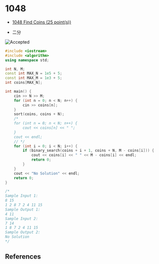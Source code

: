 # 1048

- [1048 Find Coins (25 point(s))](https://pintia.cn/problem-sets/994805342720868352/problems/994805432256675840)

- 二分

![Accepted](https://i.loli.net/2019/08/31/1PUaqFulxfC2vbM.png)

```c++
#include <iostream>
#include <algorithm>
using namespace std;

int N, M;
const int MAX_N = 1e5 + 5;
const int MAX_M = 1e3 + 5;
int coins[MAX_N];

int main() {
	cin >> N >> M;
	for (int n = 0; n < N; n++) {
		cin >> coins[n];
	}
	sort(coins, coins + N);
	/*
	for (int n = 0; n < N; n++) {
		cout << coins[n] << " ";
	}
	cout << endl;
	// */
	for (int i = 0; i < N; i++) {
		if (binary_search(coins + i + 1, coins + N, M - coins[i])) {
			cout << coins[i] << " " << M - coins[i] << endl;
			return 0;
		}
	}
	cout << "No Solution" << endl;
	return 0;
}

/*
Sample Input 1:
8 15
1 2 8 7 2 4 11 15
Sample Output 1:
4 11
Sample Input 2:
7 14
1 8 7 2 4 11 15
Sample Output 2:
No Solution
*/

```

## References

